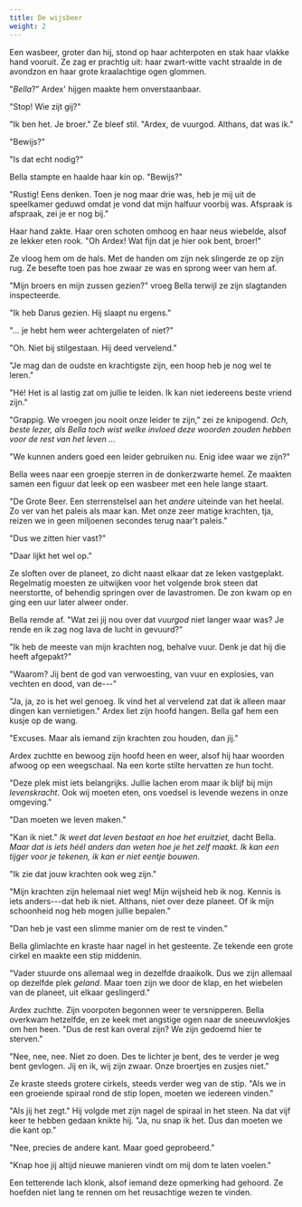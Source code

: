 ```yaml
---
title: De wijsbeer
weight: 2
---
```


Een wasbeer, groter dan hij, stond op haar achterpoten en stak haar vlakke hand vooruit. Ze zag er prachtig uit: haar zwart-witte vacht straalde in de avondzon en haar grote kraalachtige ogen glommen.

"*Bella*?" Ardex' hijgen maakte hem onverstaanbaar.

"Stop! Wie zijt gij?"

"Ik ben het. Je broer." Ze bleef stil. "Ardex, de vuurgod. Althans, dat was ik."

"Bewijs?"

"Is dat echt nodig?"

Bella stampte en haalde haar kin op. "Bewijs?"

"Rustig! Eens denken. Toen je nog maar drie was, heb je mij uit de speelkamer geduwd omdat je vond dat mijn halfuur voorbij was. Afspraak is afspraak, zei je er nog bij."

Haar hand zakte. Haar oren schoten omhoog en haar neus wiebelde, alsof ze lekker eten rook. "Oh Ardex! Wat fijn dat je hier ook bent, broer!"

Ze vloog hem om de hals. Met de handen om zijn nek slingerde ze op zijn rug. Ze besefte toen pas hoe zwaar ze was en sprong weer van hem af.

"Mijn broers en mijn zussen gezien?" vroeg Bella terwijl ze zijn slagtanden inspecteerde.

"Ik heb Darus gezien. Hij slaapt nu ergens."

"... je hebt hem weer achtergelaten of niet?"

"Oh. Niet bij stilgestaan. Hij deed vervelend."

"Je mag dan de oudste en krachtigste zijn, een hoop heb je nog wel te leren."

"Hé! Het is al lastig zat om jullie te leiden. Ik kan niet iedereens beste vriend zijn."

"Grappig. We vroegen jou nooit onze leider te zijn," zei ze knipogend. *Och, beste lezer, als Bella toch wist welke invloed deze woorden zouden hebben voor de rest van het leven ...*

"We kunnen anders goed een leider gebruiken nu. Enig idee waar we zijn?"

Bella wees naar een groepje sterren in de donkerzwarte hemel. Ze maakten samen een figuur dat leek op een wasbeer met een hele lange staart.

"De Grote Beer. Een sterrenstelsel aan het _andere_ uiteinde van het heelal. Zo ver van het paleis als maar kan. Met onze zeer matige krachten, tja, reizen we in geen miljoenen secondes terug naar't paleis."

"Dus we zitten hier vast?"

"Daar lijkt het wel op."

Ze sloften over de planeet, zo dicht naast elkaar dat ze leken vastgeplakt. Regelmatig moesten ze uitwijken voor het volgende brok steen dat neerstortte, of behendig springen over de lavastromen. De zon kwam op en ging een uur later alweer onder.

Bella remde af. "Wat zei jij nou over dat _vuurgod_ niet langer waar was? Je rende en ik zag nog lava de lucht in gevuurd?"

"Ik heb de meeste van mijn krachten nog, behalve vuur. Denk je dat hij die heeft afgepakt?"

"Waarom? Jij bent de god van verwoesting, van vuur en explosies, van vechten en dood, van de---"

"Ja, ja, zo is het wel genoeg. Ik vind het al vervelend zat dat ik alleen maar dingen kan vernietigen." Ardex liet zijn hoofd hangen. Bella gaf hem een kusje op de wang.

"Excuses. Maar als iemand zijn krachten zou houden, dan jij."

Ardex zuchtte en bewoog zijn hoofd heen en weer, alsof hij haar woorden afwoog op een weegschaal. Na een korte stilte hervatten ze hun tocht.

"Deze plek mist iets belangrijks. Jullie lachen erom maar ik blijf bij mijn _levenskracht_. Ook wij moeten eten, ons voedsel is levende wezens in onze omgeving."

"Dan moeten we leven maken."

"Kan ik niet." _Ik weet dat leven bestaat en hoe het eruitziet,_ dacht Bella. _Maar dat is iets héél anders dan weten hoe je het zelf maakt. Ik kan een tijger voor je tekenen, ik kan er niet eentje bouwen._

"Ik zie dat jouw krachten ook weg zijn."

"Mijn krachten zijn helemaal niet weg! Mijn wijsheid heb ik nog. Kennis is iets anders---dat heb ik niet. Althans, niet over deze planeet. Of ik mijn schoonheid nog heb mogen jullie bepalen."

"Dan heb je vast een slimme manier om de rest te vinden."

Bella glimlachte en kraste haar nagel in het gesteente. Ze tekende een grote cirkel en maakte een stip middenin.

"Vader stuurde ons allemaal weg in dezelfde draaikolk. Dus we zijn allemaal op dezelfde plek _geland_. Maar toen zijn we door de klap, en het wiebelen van de planeet, uit elkaar geslingerd."

Ardex zuchtte. Zijn voorpoten begonnen weer te versnipperen. Bella overkwam hetzelfde, en ze keek met angstige ogen naar de sneeuwvlokjes om hen heen. "Dus de rest kan overal zijn? We zijn gedoemd hier te sterven."

"Nee, nee, nee. Niet zo doen. Des te lichter je bent, des te verder je weg bent gevlogen. Jij en ik, wij zijn zwaar. Onze broertjes en zusjes niet."

Ze kraste steeds grotere cirkels, steeds verder weg van de stip. "Als we in een groeiende spiraal rond de stip lopen, moeten we iedereen vinden." 

"Als jij het zegt." Hij volgde met zijn nagel de spiraal in het steen. Na dat vijf keer te hebben gedaan knikte hij. "Ja, nu snap ik het. Dus dan moeten we die kant op."

"Nee, precies de andere kant. Maar goed geprobeerd."

"Knap hoe jij altijd nieuwe manieren vindt om mij dom te laten voelen."

Een tetterende lach klonk, alsof iemand deze opmerking had gehoord. Ze hoefden niet lang te rennen om het reusachtige wezen te vinden. 